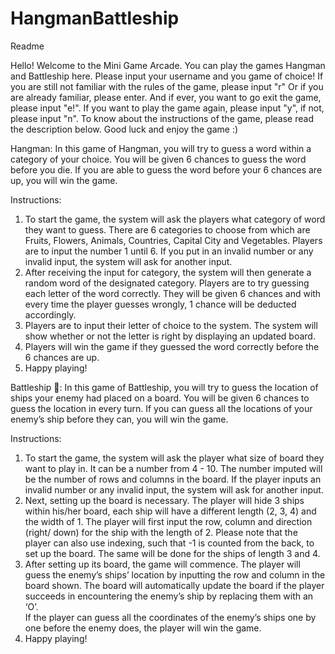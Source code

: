 # HangmanBattleship

Readme

Hello!
Welcome to the Mini Game Arcade.
You can play the games Hangman and Battleship here.
Please input your username and you game of choice!
If you are still not familiar with the rules of the game, please input "r" 
Or if you are already familiar, please enter.
And if ever, you want to go exit the game, please input "e!".
If you want to play the game again, please input "y", if not, please input "n".
To know about the instructions of the game, please read the description below.
Good luck and enjoy the game :)

Hangman:
In this game of Hangman, you will try to guess a word within a category of your choice. 
You will be given 6 chances to guess the word before you die. 
If you are able to guess the word before your 6 chances are up, you will win the game.

Instructions:
1. To start the game, the system will ask the players what category of word they want to guess. 
   There are 6 categories to choose from which are Fruits, Flowers, Animals, Countries, Capital City and Vegetables. 
   Players are to input the number 1 until 6. If you put in an invalid number or any invalid input, 
   the system will ask for another input.
2. After receiving the input for category, the system will then generate a random word of the designated 
   category. Players are to try guessing each letter of the word correctly. 
   They will be given 6 chances and with every time the player guesses wrongly, 1 chance will be deducted accordingly. 
3. Players are to input their letter of choice to the system. The system will show whether 
   or not the letter is right by displaying an updated board. 
4. Players will win the game if they guessed the word correctly before the 6 chances are up.
5. Happy playing!


Battleship 🚢:
In this game of Battleship, you will try to guess the location of ships your enemy had placed on a board. 
You will be given 6 chances to guess the location in every turn. 
If you can guess all the locations of your enemy’s ship before they can, you will win the game.

Instructions:
1. To start the game, the system will ask the player what size of board they want to play in. 
   It can be a number from 4 - 10. The number imputed will be the number of rows and columns in the board. 
   If the player inputs an invalid number or any invalid input, the system will ask for another input. 
2. Next, setting up the board is necessary. 
   The player will hide 3 ships within his/her board, each ship will have a different length (2, 3, 4) and the width of 1. 
   The player will first input the row, column and direction (right/ down) for the ship with the length of 2. 
   Please note that the player can also use indexing, such that -1 is counted from the back, to set up the board.
   The same will be done for the ships of length 3 and 4.
3. After setting up its board, the game will commence. 
   The player will guess the enemy’s ships’ location by inputting the row and column in the board shown. 
   The board will automatically update the board if the player succeeds in encountering the enemy’s ship 
   by replacing them with an ‘O’.  
   If the player can guess all the coordinates of the enemy’s ships one by one before the enemy does, 
   the player will win the game.
4. Happy playing!
